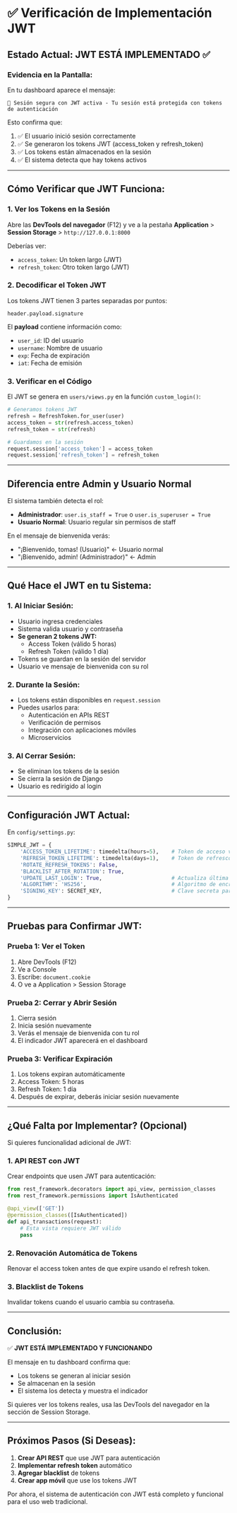 # ✅ Verificación de Implementación JWT

## Estado Actual: JWT ESTÁ IMPLEMENTADO ✅

### Evidencia en la Pantalla:

En tu dashboard aparece el mensaje:
```
🔐 Sesión segura con JWT activa - Tu sesión está protegida con tokens de autenticación
```

Esto confirma que:
1. ✅ El usuario inició sesión correctamente
2. ✅ Se generaron los tokens JWT (access_token y refresh_token)
3. ✅ Los tokens están almacenados en la sesión
4. ✅ El sistema detecta que hay tokens activos

---

## Cómo Verificar que JWT Funciona:

### 1. Ver los Tokens en la Sesión

Abre las **DevTools del navegador** (F12) y ve a la pestaña **Application** > **Session Storage** > `http://127.0.0.1:8000`

Deberías ver:
- `access_token`: Un token largo (JWT)
- `refresh_token`: Otro token largo (JWT)

### 2. Decodificar el Token JWT

Los tokens JWT tienen 3 partes separadas por puntos:
```
header.payload.signature
```

El **payload** contiene información como:
- `user_id`: ID del usuario
- `username`: Nombre de usuario
- `exp`: Fecha de expiración
- `iat`: Fecha de emisión

### 3. Verificar en el Código

El JWT se genera en `users/views.py` en la función `custom_login()`:

```python
# Generamos tokens JWT
refresh = RefreshToken.for_user(user)
access_token = str(refresh.access_token)
refresh_token = str(refresh)

# Guardamos en la sesión
request.session['access_token'] = access_token
request.session['refresh_token'] = refresh_token
```

---

## Diferencia entre Admin y Usuario Normal

El sistema también detecta el rol:

- **Administrador**: `user.is_staff = True` o `user.is_superuser = True`
- **Usuario Normal**: Usuario regular sin permisos de staff

En el mensaje de bienvenida verás:
- "¡Bienvenido, tomas! (Usuario)" ← Usuario normal
- "¡Bienvenido, admin! (Administrador)" ← Admin

---

## Qué Hace el JWT en tu Sistema:

### 1. **Al Iniciar Sesión:**
- Usuario ingresa credenciales
- Sistema valida usuario y contraseña
- **Se generan 2 tokens JWT:**
  - Access Token (válido 5 horas)
  - Refresh Token (válido 1 día)
- Tokens se guardan en la sesión del servidor
- Usuario ve mensaje de bienvenida con su rol

### 2. **Durante la Sesión:**
- Los tokens están disponibles en `request.session`
- Puedes usarlos para:
  - Autenticación en APIs REST
  - Verificación de permisos
  - Integración con aplicaciones móviles
  - Microservicios

### 3. **Al Cerrar Sesión:**
- Se eliminan los tokens de la sesión
- Se cierra la sesión de Django
- Usuario es redirigido al login

---

## Configuración JWT Actual:

En `config/settings.py`:

```python
SIMPLE_JWT = {
    'ACCESS_TOKEN_LIFETIME': timedelta(hours=5),    # Token de acceso válido 5 horas
    'REFRESH_TOKEN_LIFETIME': timedelta(days=1),    # Token de refresco válido 1 día
    'ROTATE_REFRESH_TOKENS': False,
    'BLACKLIST_AFTER_ROTATION': True,
    'UPDATE_LAST_LOGIN': True,                      # Actualiza última conexión
    'ALGORITHM': 'HS256',                           # Algoritmo de encriptación
    'SIGNING_KEY': SECRET_KEY,                      # Clave secreta para firmar
}
```

---

## Pruebas para Confirmar JWT:

### Prueba 1: Ver el Token
1. Abre DevTools (F12)
2. Ve a Console
3. Escribe: `document.cookie`
4. O ve a Application > Session Storage

### Prueba 2: Cerrar y Abrir Sesión
1. Cierra sesión
2. Inicia sesión nuevamente
3. Verás el mensaje de bienvenida con tu rol
4. El indicador JWT aparecerá en el dashboard

### Prueba 3: Verificar Expiración
1. Los tokens expiran automáticamente
2. Access Token: 5 horas
3. Refresh Token: 1 día
4. Después de expirar, deberás iniciar sesión nuevamente

---

## ¿Qué Falta por Implementar? (Opcional)

Si quieres funcionalidad adicional de JWT:

### 1. API REST con JWT
Crear endpoints que usen JWT para autenticación:
```python
from rest_framework.decorators import api_view, permission_classes
from rest_framework.permissions import IsAuthenticated

@api_view(['GET'])
@permission_classes([IsAuthenticated])
def api_transactions(request):
    # Esta vista requiere JWT válido
    pass
```

### 2. Renovación Automática de Tokens
Renovar el access token antes de que expire usando el refresh token.

### 3. Blacklist de Tokens
Invalidar tokens cuando el usuario cambia su contraseña.

---

## Conclusión:

✅ **JWT ESTÁ IMPLEMENTADO Y FUNCIONANDO**

El mensaje en tu dashboard confirma que:
- Los tokens se generan al iniciar sesión
- Se almacenan en la sesión
- El sistema los detecta y muestra el indicador

Si quieres ver los tokens reales, usa las DevTools del navegador en la sección de Session Storage.

---

## Próximos Pasos (Si Deseas):

1. **Crear API REST** que use JWT para autenticación
2. **Implementar refresh token** automático
3. **Agregar blacklist** de tokens
4. **Crear app móvil** que use los tokens JWT

Por ahora, el sistema de autenticación con JWT está completo y funcional para el uso web tradicional.
